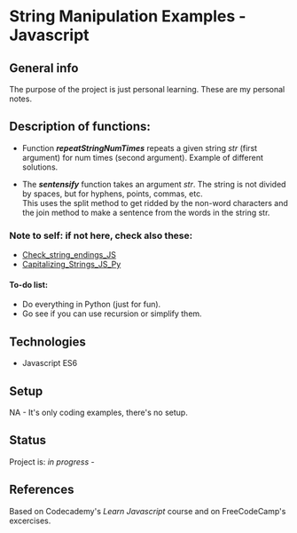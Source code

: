 # String Manipulation Examples - Javascript

## General info
The purpose of the project is just personal learning. These are my personal notes. 

## Description of functions: 

* Function **_repeatStringNumTimes_** repeats a given string _str_ (first argument) for num times (second argument). Example of different solutions.

* The **_sentensify_** function takes an argument _str_. The string is not divided by spaces, but for hyphens, points, commas, etc.  
This uses the split method to get ridded by the non-word characters and the join method to make a sentence from the words in the string str. 

### Note to self: if not here, check also these:
* [Check_string_endings_JS](https://github.com/candytale55/Check_string_endings_JS)
* [Capitalizing_Strings_JS_Py](https://github.com/candytale55/Capitalizing_Strings_JS_Py)



#### To-do list:
* Do everything in Python (just for fun).
* Go see if you can use recursion or simplify them. 

## Technologies
* Javascript ES6

## Setup
NA - It's only coding examples, there's no setup.

## Status
Project is: _in progress_ - 

## References
Based on Codecademy's _Learn Javascript_ course and on FreeCodeCamp's excercises.


